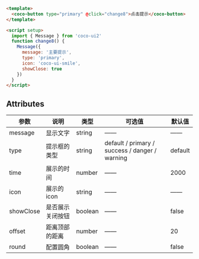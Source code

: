 ```html
<template>
  <coco-button type="primary" @click="change8">点击提示</coco-button>
</template>

<script setup>
  import { Message } from 'coco-ui2'
  function change8() {
    Message({
      message: '主要提示',
      type: 'primary',
      icon: 'coco-ui-smile',
      showClose: true
    })
  }
</script>
```

## Attributes

| 参数      | 说明             | 类型    | 可选值                                         | 默认值  |
| --------- | ---------------- | ------- | ---------------------------------------------- | ------- |
| message   | 显示文字         | string  | ——                                             | ——      |
| type      | 提示框的类型     | string  | default / primary / success / danger / warning | default |
| time      | 展示的时间       | number  | ——                                             | 2000    |
| icon      | 展示的 icon      | string  | ——                                             | ——      |
| showClose | 是否展示关闭按钮 | boolean | ——                                             | false   |
| offset    | 距离顶部的距离   | number  | ——                                             | 20      |
| round     | 配置圆角         | boolean | ——                                             | false   |
